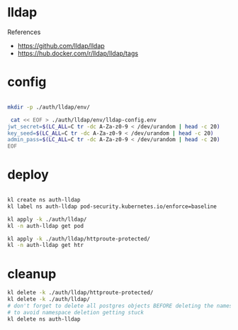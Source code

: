 
# lldap

References
- https://github.com/lldap/lldap
- https://hub.docker.com/r/lldap/lldap/tags

# config

```bash

mkdir -p ./auth/lldap/env/

 cat << EOF > ./auth/lldap/env/lldap-config.env
jwt_secret=$(LC_ALL=C tr -dc A-Za-z0-9 < /dev/urandom | head -c 20)
key_seed=$(LC_ALL=C tr -dc A-Za-z0-9 < /dev/urandom | head -c 20)
admin_pass=$(LC_ALL=C tr -dc A-Za-z0-9 < /dev/urandom | head -c 20)
EOF

```

# deploy

```bash

kl create ns auth-lldap
kl label ns auth-lldap pod-security.kubernetes.io/enforce=baseline

kl apply -k ./auth/lldap/
kl -n auth-lldap get pod

kl apply -k ./auth/lldap/httproute-protected/
kl -n auth-lldap get htr

```

# cleanup

```bash
kl delete -k ./auth/lldap/httproute-protected/
kl delete -k ./auth/lldap/
# don't forget to delete all postgres objects BEFORE deleting the namespace
# to avoid namespace deletion getting stuck
kl delete ns auth-lldap
```
